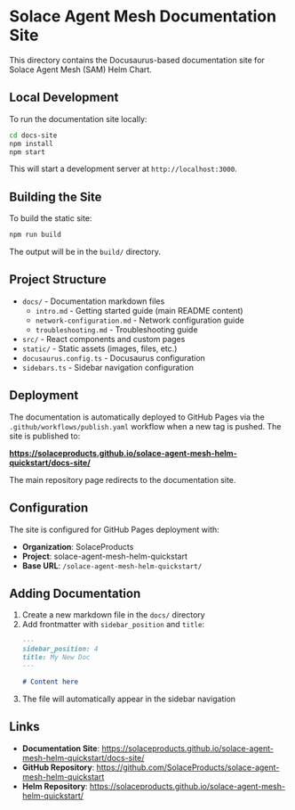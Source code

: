 # Solace Agent Mesh Documentation Site

This directory contains the Docusaurus-based documentation site for Solace Agent Mesh (SAM) Helm Chart.

## Local Development

To run the documentation site locally:

```bash
cd docs-site
npm install
npm start
```

This will start a development server at `http://localhost:3000`.

## Building the Site

To build the static site:

```bash
npm run build
```

The output will be in the `build/` directory.

## Project Structure

- `docs/` - Documentation markdown files
  - `intro.md` - Getting started guide (main README content)
  - `network-configuration.md` - Network configuration guide
  - `troubleshooting.md` - Troubleshooting guide
- `src/` - React components and custom pages
- `static/` - Static assets (images, files, etc.)
- `docusaurus.config.ts` - Docusaurus configuration
- `sidebars.ts` - Sidebar navigation configuration

## Deployment

The documentation is automatically deployed to GitHub Pages via the `.github/workflows/publish.yaml` workflow when a new tag is pushed. The site is published to:

**https://solaceproducts.github.io/solace-agent-mesh-helm-quickstart/docs-site/**

The main repository page redirects to the documentation site.

## Configuration

The site is configured for GitHub Pages deployment with:
- **Organization**: SolaceProducts
- **Project**: solace-agent-mesh-helm-quickstart
- **Base URL**: `/solace-agent-mesh-helm-quickstart/`

## Adding Documentation

1. Create a new markdown file in the `docs/` directory
2. Add frontmatter with `sidebar_position` and `title`:
   ```markdown
   ---
   sidebar_position: 4
   title: My New Doc
   ---

   # Content here
   ```
3. The file will automatically appear in the sidebar navigation

## Links

- **Documentation Site**: https://solaceproducts.github.io/solace-agent-mesh-helm-quickstart/docs-site/
- **GitHub Repository**: https://github.com/SolaceProducts/solace-agent-mesh-helm-quickstart
- **Helm Repository**: https://solaceproducts.github.io/solace-agent-mesh-helm-quickstart/
